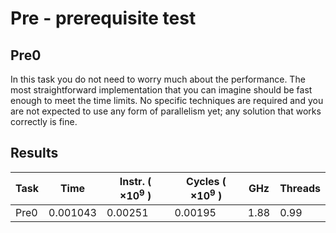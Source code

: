 # Pre - prerequisite test
## Pre0
In this task you do not need to worry much about the performance. The most straightforward
implementation that you can imagine should be fast enough to meet the time limits.
No specific techniques are required and you are not expected to use any form of parallelism yet;
any solution that works correctly is fine.

## Results

| Task |     Time | Instr. ( $\times 10^9$ ) | Cycles ( $\times 10^9$ ) |  GHz | Threads |
|------|----------|--------------------------|--------------------------|------|---------|
| Pre0 | 0.001043 |                  0.00251 |                  0.00195 | 1.88 |    0.99 |
